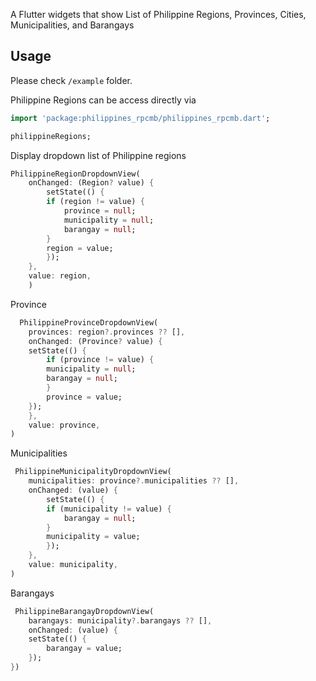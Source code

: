 

A Flutter widgets that show List of Philippine Regions, Provinces, Cities, Municipalities, and Barangays

## Usage

Please check  `/example` folder.

Philippine Regions can be access directly via
```dart
import 'package:philippines_rpcmb/philippines_rpcmb.dart';

philippineRegions;
```

Display dropdown list of Philippine regions
```dart
PhilippineRegionDropdownView(
    onChanged: (Region? value) {
        setState(() {
        if (region != value) {
            province = null;
            municipality = null;
            barangay = null;
        }
        region = value;
        });
    },
    value: region,
    )
```

Province

```dart
  PhilippineProvinceDropdownView(
    provinces: region?.provinces ?? [],
    onChanged: (Province? value) {
    setState(() {
        if (province != value) {
        municipality = null;
        barangay = null;
        }
        province = value;
    });
    },
    value: province,
)

```


Municipalities
```dart
 PhilippineMunicipalityDropdownView(
    municipalities: province?.municipalities ?? [],
    onChanged: (value) {
        setState(() {
        if (municipality != value) {
            barangay = null;
        }
        municipality = value;
        });
    },
    value: municipality,
)

```


Barangays
```dart
 PhilippineBarangayDropdownView(
    barangays: municipality?.barangays ?? [],
    onChanged: (value) {
    setState(() {
        barangay = value;
    });
})

```